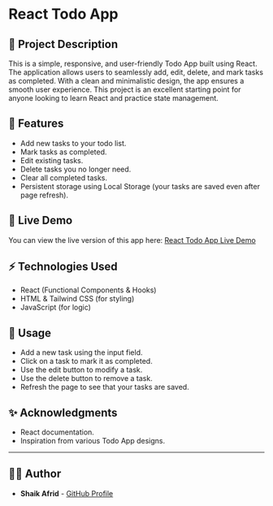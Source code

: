 # React Todo App

## 🚀 Project Description

This is a simple, responsive, and user-friendly Todo App built using React. The application allows users to seamlessly add, edit, delete, and mark tasks as completed. With a clean and minimalistic design, the app ensures a smooth user experience. This project is an excellent starting point for anyone looking to learn React and practice state management.

## 📝 Features

* Add new tasks to your todo list.
* Mark tasks as completed.
* Edit existing tasks.
* Delete tasks you no longer need.
* Clear all completed tasks.
* Persistent storage using Local Storage (your tasks are saved even after page refresh).

## 🚀 Live Demo

You can view the live version of this app here: [React Todo App Live Demo](https://todooreacttapp.netlify.app/)

## ⚡ Technologies Used

* React (Functional Components & Hooks)
* HTML & Tailwind CSS (for styling)
* JavaScript (for logic)

## 🌟 Usage

* Add a new task using the input field.
* Click on a task to mark it as completed.
* Use the edit button to modify a task.
* Use the delete button to remove a task.
* Refresh the page to see that your tasks are saved.

## ✨ Acknowledgments

* React documentation.
* Inspiration from various Todo App designs.

---

## 👨‍💻 Author

* **Shaik Afrid** - [GitHub Profile](https://github.com/ShaikAfrid1)
